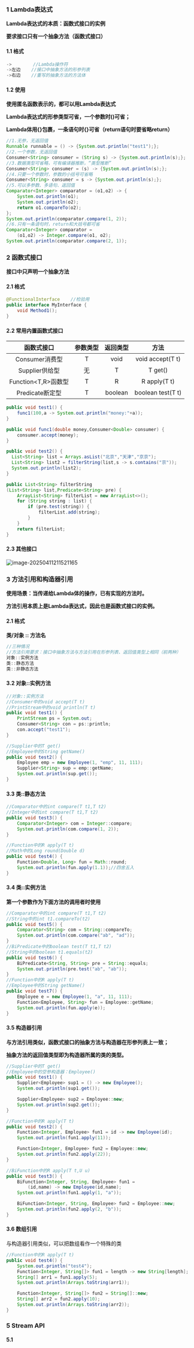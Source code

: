 ### 1 Lambda表达式

**Lambda表达式的本质：函数式接口的实例**

**要求接口只有一个抽象方法（函数式接口）**

#### 1.1 格式

```java
->		  //Lambda操作符
->左边	//接口中抽象方法的形参列表
->右边	//重写的抽象方法的方法体
```

#### 1.2 使用

**使用匿名函数表示的，都可以用Lambda表达式**

**Lambda表达式的形参类型可省，一个参数时()可省；**

**Lambda体用{}包裹，一条语句时{}可省（return语句时要省略return）**

```java
//1.无参，无返回值
Runnable runnable = () -> {System.out.println("test1");};
//2.一个参数，无返回值 
Consumer<String> consumer = (String s) -> {System.out.println(s);};
//3.数据类型可省略，可有编译器推断，“类型推断”
Consumer<String> consumer = (s) -> {System.out.println(s);};
//4.只要一个参数时，参数的小括号可省略
Consumer<String> consumer = s -> {System.out.println(s);};
//5.可以多参数、多语句、返回值
Comparator<Integer> comparator = (o1,o2) -> {
    System.out.println(o1);
    System.out.println(o2);
    return o1.compareTo(o2);
};
System.out.println(comparator.compare(1, 2));
//6.只有一条语句时，return和大括号都可省
Comparator<Integer> comparator = 
    (o1,o2) -> Integer.compare(o1, o2);
System.out.println(comparator.compare(2, 1));
```

### 2 函数式接口

**接口中只声明一个抽象方法**

#### 2.1 格式

```java
@FunctionalInterface	//检验用
public interface MyInterface {
	void Method1();
}
```

#### 2.2 常用内置函数式接口

|     函数式接口      | 参数类型 | 返回类型 |       方法        |
| :-----------------: | :------: | :------: | :---------------: |
|  Consumer<T>消费型  |    T     |   void   | void accept(T t)  |
|  Supplier<T>供给型  |    无    |    T     |      T get()      |
| Function<T,R>函数型 |    T     |    R     |   R apply(T t)    |
| Predicate<T>断定型  |    T     | boolean  | boolean test(T t) |

```java
public void test1() {
    func1(100,a -> System.out.println("money:"+a));
}

public void func1(double money,Consumer<Double> consumer) {
    consumer.accept(money);
}
```

```java
public void test2() {
  List<String> list = Arrays.asList("北京","天津","京京");
  List<String> list2 = filterString(list,s -> s.contains("京"));
  System.out.println(list2);
}

public List<String> filterString
(List<String> list,Predicate<String> pre) {
    ArrayList<String> filterList = new ArrayList<>();
    for (String string : list) {
        if (pre.test(string)) {
            filterList.add(string);
        }
    }
    return filterList;
}
```

#### 2.3 其他接口

![image-20250411211521165](G:\StudySoftware\EclipseWorkspace\clone\javaStudy\text\assets\image-20250411211521165.png)

### 3 方法引用和构造器引用

**使用场景：当传递给Lambda体的操作，已有实现的方法时。**

**方法引用本质上是Lambda表达式，因此也是函数式接口的实例。**

#### 2.1 格式

**类/对象 :: 方法名**

```java
//三种情况
//方法引用要求：接口中抽象方法与方法引用在形参列表、返回值类型上相同（前两种）
对象::实例方法
类::静态方法
类::非静态方法
```

#### 3.2 对象::实例方法

```java
//对象::实例方法
//Consumer中的void accept(T t)
//PrintStream中的void println(T t)
public void test1() {
    PrintStream ps = System.out;
    Consumer<String> con = ps::println;
    con.accept("test1");
}

//Supplier中的T get()
//Employee中的String getName()
public void test2() {
    Employee emp = new Employee(1, "emp", 11, 111);
    Supplier<String> sup = emp::getName;
    System.out.println(sup.get());
}
```

#### 3.3 类::静态方法

```java
//Comparator中的int compare(T t1,T t2)
//Integer中的int compare(T t1,T t2)
public void test3() {
    Comparator<Integer> com = Integer::compare;
    System.out.println(com.compare(1, 2));
}

//Function中的R apply(T t)
//Math中的Long round(Double d)
public void test4() {
    Function<Double, Long> fun = Math::round;
    System.out.println(fun.apply(1.1));//四舍五入
}
```

####  3.4 类::实例方法

**第一个参数作为下面方法的调用者时使用**

```java
//Comparator中的int compare(T t1,T t2)
//String中的int t1.compareTo(t2)
public void test5() {
    Comparator<String> com = String::compareTo;
    System.out.println(com.compare("ab", "ad"));
}
//BiPredicate中的boolean test(T t1,T t2)
//String中的boolean t1.equals(t2)
public void test6() {
    BiPredicate<String, String> pre = String::equals;
    System.out.println(pre.test("ab", "ab"));
}
//Function中的R apply(T t)
//Employee中的String getName()
public void test7() {
    Employee e = new Employee(1, "a", 11, 111);
    Function<Employee, String> fun = Employee::getName;
    System.out.println(fun.apply(e));
}
```

#### 3.5 构造器引用

**与方法引用类似，函数式接口的抽象方法与构造器在形参列表上一致；**

**抽象方法的返回值类型即为构造器所属的类的类型。**

```java
//Supplier中的T get()
//Employee中的空参构造器：Employee()
public void test1() {
    Supplier<Employee> sup1 = () -> new Employee();
    System.out.println(sup1.get());

    Supplier<Employee> sup2 = Employee::new;
    System.out.println(sup2.get());
}

//Function中的R apply(T t)
public void test2() {
    Function<Integer, Employee> fun1 = id -> new Employee(id);
    System.out.println(fun1.apply(11));

    Function<Integer, Employee> fun2 = Employee::new;
    System.out.println(fun2.apply(22));
}

//BiFunction中的R apply(T t,U u)
public void test3() {
    BiFunction<Integer, String, Employee> fun1 = 
        (id,name) -> new Employee(id,name);
    System.out.println(fun1.apply(1, "a"));

    BiFunction<Integer, String, Employee> fun2 = Employee::new;
    System.out.println(fun2.apply(2, "b"));
}
```

#### 3.6 数组引用

与构造器引用类似，可以把数组看作一个特殊的类

```java
//Function中的R apply(T t)
public void test4() {
    System.out.println("test4");
    Function<Integer, String[]> fun1 = length -> new String[length];
    String[] arr1 = fun1.apply(5);
    System.out.println(Arrays.toString(arr1));

    Function<Integer, String[]> fun2 = String[]::new;
    String[] arr2 = fun2.apply(10);
    System.out.println(Arrays.toString(arr2));
}
```



### 5 Stream API

#### 5.1

